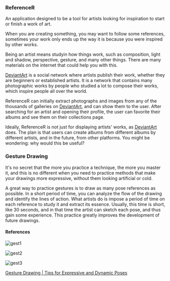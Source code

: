 ### ReferenceR

An application designed to be a tool for artists looking for inspiration to start or finish a work of art.

When you are creating something, you may want to follow some references, sometimes your work only ends up the way it is because you were inspired by other works.

Being an artist means studyin how things work, such as composition, light and shadow, perspective, gesture, and many other things. There are many materials on the internet that could help you with this. 

[DeviantArt](https://www.deviantart.com) is a social network where artists publish their work, whether they are beginners or established artists. It is a network that contains many photographic works by people who studied a lot to compose their works, which inspire people all over the world.

ReferenceR can initially extract photographs and images from any of the thousands of galleries on [DeviantArt](https://www.deviantart.com), and can show them to the user. After searching for an artist and opening their profile, the user can favorite their albums and see them on their collections page.

Ideally, ReferenceR is not just for displaying artists' works, as [DeviantArt](https://www.deviantart.com) does. The plan is that users can create albums from different albums by different artists, and in the future, from other platforms. You might be wondering: why would this be useful?

### Gesture Drawing

It's no secret that the more you practice a technique, the more you master it, and this is no different when you need to practice methods that make your drawings more expressive, without them looking artificial or cold.

A great way to practice gestures is to draw as many pose references as possible. In a short period of time, you can analyze the flow of the drawing and identify the lines of action. What artists do is impose a period of time on each reference to study it and extract its essence. Usually, this time is short, like 30 seconds, and in that time the artist can sketch each pose, and thus gain some experience. This practice greatly improves the development of future drawings.

#### References

![gest1](https://github.com/user-attachments/assets/b58f978a-6f2d-47bb-8c32-ce0d6cf55c36)

![gest2](https://github.com/user-attachments/assets/39834819-b647-40e7-8133-cbf1873e227f)

![gest3](https://github.com/user-attachments/assets/e5f8a98c-db81-4682-b9fd-e6464583ddb2)

[Gesture Drawing | Tips for Expressive and Dynamic Poses](https://youtu.be/D2gOtDcb8sc)
